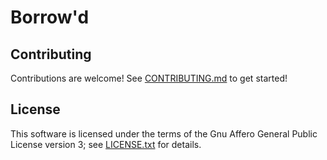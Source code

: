 # Borrow'd

## Contributing

Contributions are welcome! See [CONTRIBUTING.md](CONTRIBUTING.md) to
get started!

## License

This software is licensed under the terms of the Gnu Affero General
Public License version 3; see [LICENSE.txt](LICENSE.txt) for details.
